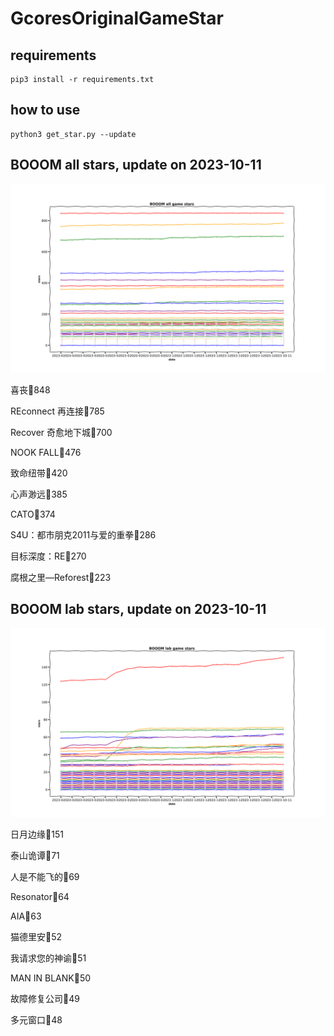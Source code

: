 # GcoresOriginalGameStar

## requirements
```
pip3 install -r requirements.txt
```

## how to use
```
python3 get_star.py --update
```

## BOOOM all stars, update on 2023-10-11 
<div align='center'>
<img src=./pics/all_stars.png alt='BOOOM stars' style='width:1000px;height:auto;'>
</div>

喜丧🌟848

REconnect 再连接🌟785

Recover 奇愈地下城🌟700

NOOK FALL🌟476

致命纽带🌟420

心声渺远🌟385

CATO🌟374

S4U：都市朋克2011与爱的重拳🌟286

目标深度：RE🌟270

腐根之里—Reforest🌟223

## BOOOM lab stars, update on 2023-10-11 
<div align='center'>
<img src=./pics/lab_stars.png alt='BOOOM stars' style='width:1000px;height:auto;'>
</div>

日月边缘🌟151

泰山诡谭🌟71

人是不能飞的🌟69

Resonator🌟64

AIA🌟63

猫德里安🌟52

我请求您的神谕🌟51

MAN IN BLANK🌟50

故障修复公司🌟49

多元窗口🌟48

